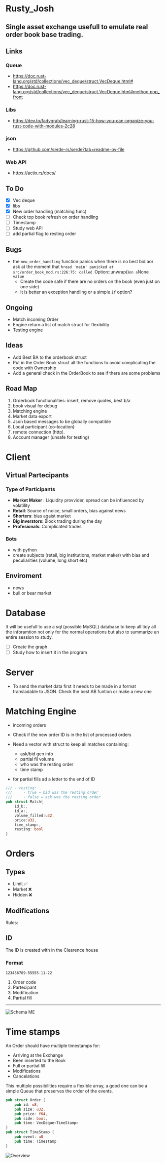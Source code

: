 # Rusty_Josh
Single asset exchange usefull to emulate real order book base trading.
--
## Links
### Queue
- https://doc.rust-lang.org/std/collections/vec_deque/struct.VecDeque.html#
- https://doc.rust-lang.org/std/collections/vec_deque/struct.VecDeque.html#method.pop_front


### Libs
- https://dev.to/fadygrab/learning-rust-15-how-you-can-organize-you-rust-code-with-modules-2c28

### json
- https://github.com/serde-rs/serde?tab=readme-ov-file

### Web API
- https://actix.rs/docs/



## To Do
- [x] Vec deque
- [X] libs
- [X] New order handling (matching func)
- [ ] Check top book refresh on order handling
- [ ] Timestamp
- [ ] Study web API
- [ ] add partial flag to resting order

## Bugs
- the `new_order_handling` function panics when there is no best bid aor ask at the moment that `hread 'main' panicked at src/order_book_mod.rs:226:75:
called `Option::unwrap()` on a `None` value`
    - Create the code safe if there are no orders on the book (even just on one side)
    - It is better an exception handling or a simple `if` option?


## Ongoing
- Match incoming Order
- Engine return a list of match struct for flexibility
- Testing engine

## Ideas
- Add Best BA to the orderbook struct
- Put in the Order Book struct all the functions to avoid complicating the code with Ownership
- Add a general check in the OrderBook to see if there are some problems

## Road Map
1) Orderbook functionalities: insert, remove quotes, best b/a
2) book visual for debug
3) Matching engine
4) Market data export
5) Json based messages to be globally compatible
6) Local participant (co-location)
7) remote connection (http). 
8) Account manager (unsafe for testing)


# Client

## Virtual Partecipants

### Type of Participants
- **Market Maker** : Liquidity provvider, spread can be influenced by volatility
- **Retail**: Source of noice, small orders, bias against news
- **Shorters**: bias agaist market
- **Big inverstors**: Block trading during the day
- **Profesionals**: Complicated trades

### Bots
- with python
- create subjects (retail, big institutions, market maker) with bias and peculiarities (volume, long short etc)

## Enviroment
- news
- bull or bear market


# Database
It will be usefull to use a sql (possible MySQL) database to keep all tidy all the inforamtion not only for the 
normal operations but also to summarize an entire session to study.
- [ ] Create the graph 
- [ ] Study how to insert it in the program

# Server
- To send the market data first it needs to be made in a format transladable to JSON.
Check the best AB funtion or make a new one

# Matching Engine
- incoming orders
- Check if the new order ID is in the list of processed orders
- Need a vector with struct to keep all matches containing:
    - ask/bid gen info
    - partial fil volume
    - who was the resting order
    - time stamp

- for partial fills ad a letter to the end of ID

```Rust
/// - resting:
///     - true = bid was the resting order
///     - false = ask was the resting order
pub struct Match{
    id_b:,
    id_a:,
    volume_filled:u32,
    price:u32,
    time_stamp:,
    resting: bool
}
```
# Orders
## Types
- Limit ✅ 
- Market ❌
- Hidden ❌
## Modifications
Rules:

## ID
The ID is created with in the Clearence house
### Format
`123456789-55555-11-22`
1) Order code
2) Partecipant
3) Modification
4) Partial fill

---

![Schema ME](/img/New%20order%20Match.png)



# Time stamps

An Order should have multiple timestamps for:
- Arriving at the Exchange
- Been inserted to the Book
- Full or partial fill
- Modifications
- Cancelations 

This multiple possibilities require a flexible array, a good one can be 
a simple Queue that preserves the order of the events.


```Rust
pub struct Order {
    pub id: u8,
    pub size: u32,
    pub price: f64,
    pub side: bool,
    pub time: VecDeque<TimeStamp>
}
pub struct TimeStamp {
    pub event: u8
    pub time: Timestamp
}
```



![Overview](/img/Overview.png)